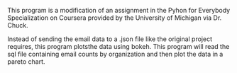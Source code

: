 This program is a modification of an assignment in the Pyhon for Everybody Specialization on Coursera provided by the University of Michigan via Dr. Chuck.

Instead of sending the email data to a .json file like the original project requires, this program plotsthe data using bokeh. This program will read the sql file containing email counts by organization and then plot the data in a pareto chart.
